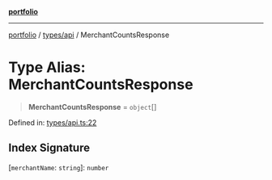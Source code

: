 [**portfolio**](../../../README.md)

***

[portfolio](../../../modules.md) / [types/api](../README.md) / MerchantCountsResponse

# Type Alias: MerchantCountsResponse

> **MerchantCountsResponse** = `object`[]

Defined in: [types/api.ts:22](https://github.com/tnorlund/Portfolio/blob/60bbc8896d11778daee4ab2d2955db364b946398/portfolio/types/api.ts#L22)

## Index Signature

\[`merchantName`: `string`\]: `number`
